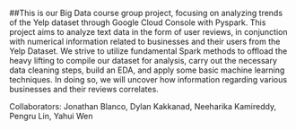 ##This is our Big Data course group project, focusing on analyzing trends of the Yelp dataset through Google Cloud Console with Pyspark. This project aims to analyze text data in the form of user reviews, in conjunction with numerical information related to businesses and their users from the Yelp Dataset. We strive to utilize fundamental Spark methods to offload the heavy lifting to compile our dataset for analysis, carry out the necessary data cleaning steps, build an EDA, and apply some basic machine learning techniques. In doing so, we will uncover how information regarding various businesses and their reviews correlates.

Collaborators: Jonathan Blanco, Dylan Kakkanad, Neeharika Kamireddy, Pengru Lin, Yahui Wen

